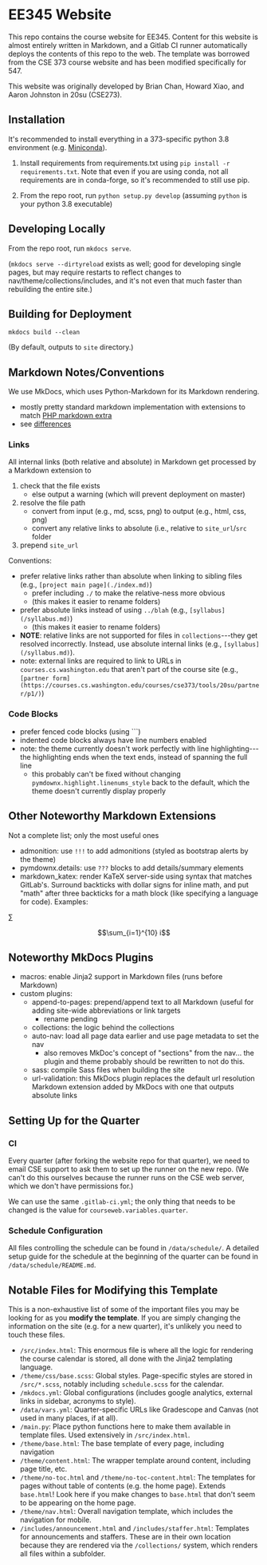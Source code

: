 # EE345 Website

This repo contains the course website for EE345. Content for this website is almost entirely written in Markdown, and a Gitlab CI runner automatically deploys the contents of this repo to the web. The template was borrowed from the CSE 373 course website and has been modified  specifically for 547.

This website was originally developed by Brian Chan, Howard Xiao, and Aaron Johnston in 20su (CSE273).

## Installation

It's recommended to install everything in a 373-specific python 3.8 environment (e.g. [Miniconda](https://docs.conda.io/en/latest/miniconda.html)).

1. Install requirements from requirements.txt using `pip install -r requirements.txt`.
Note that even if you are using conda, not all requirements are in conda-forge, so it's recommended to still use pip.

2. From the repo root, run `python setup.py develop`
(assuming `python` is your python 3.8 executable)

## Developing Locally

From the repo root, run `mkdocs serve`.

(`mkdocs serve --dirtyreload` exists as well; good for developing single pages, but may require
restarts to reflect changes to nav/theme/collections/includes, and it's not even that much faster
than rebuilding the entire site.)

## Building for Deployment

`mkdocs build --clean`

(By default, outputs to `site` directory.)

## Markdown Notes/Conventions

We use MkDocs, which uses Python-Markdown for its Markdown rendering.

- mostly pretty standard markdown implementation with extensions to match
    [PHP markdown extra](https://michelf.ca/projects/php-markdown/extra/)
- see [differences](https://python-markdown.github.io/#differences)

### Links

All internal links (both relative and absolute) in Markdown get processed by a Markdown extension to

1. check that the file exists
    - else output a warning (which will prevent deployment on master)
2. resolve the file path
    - convert from input (e.g., md, scss, png) to output (e.g., html, css, png)
    - convert any relative links to absolute (i.e., relative to `site_url`/`src` folder
3. prepend `site_url`

Conventions:

- prefer relative links rather than absolute when linking to sibling files
    (e.g., `[project main page](./index.md)`)
    - prefer including `./` to make the relative-ness more obvious
    - (this makes it easier to rename folders)
- prefer absolute links instead of using `../blah` (e.g., `[syllabus](/syllabus.md)`)
    - (this makes it easier to rename folders)
- **NOTE**: relative links are not supported for files in `collections`---they get resolved
    incorrectly.
    Instead, use absolute internal links (e.g., `[syllabus](/syllabus.md)`).
- note: external links are required to link to URLs in `courses.cs.washington.edu` that aren't
    part of the course site (e.g.,
    `[partner form](https://courses.cs.washington.edu/courses/cse373/tools/20su/partner/p1/)`)
    
### Code Blocks

- prefer fenced code blocks (using ```)
- indented code blocks always have line numbers enabled
- note: the theme currently doesn't work perfectly with line highlighting---the highlighting ends
    when the text ends, instead of spanning the full line
    - this probably can't be fixed without changing `pymdownx.highlight.linenums_style` back to the
        default, which the theme doesn't currently display properly

## Other Noteworthy Markdown Extensions

Not a complete list; only the most useful ones

- admonition: use `!!!` to add admonitions (styled as bootstrap alerts by the theme)
- pymdownx.details: use `???` blocks to add details/summary elements 
- markdown_katex: render KaTeX server-side using syntax that matches GitLab's. Surround backticks with dollar signs for inline math, and put "math" after three backticks for a math block (like specifying a language for code). Examples:

$`\sum`$

```math
\sum_{i=1}^{10} i
```

## Noteworthy MkDocs Plugins

- macros: enable Jinja2 support in Markdown files (runs before Markdown)
- custom plugins:
    - append-to-pages: prepend/append text to all Markdown (useful for adding site-wide
        abbreviations or link targets
        - rename pending
    - collections: the logic behind the collections
    - auto-nav: load all page data earlier and use page metadata to set the nav
        - also removes MkDoc's concept of "sections" from the nav... the plugin and theme probably
            should be rewritten to not do this.
    - sass: compile Sass files when building the site
    - url-validation: this MkDocs plugin replaces the default url resolution Markdown extension
        added by MkDocs with one that outputs absolute links

## Setting Up for the Quarter

### CI

Every quarter (after forking the website repo for that quarter), we need to email CSE support to
ask them to set up the runner on the new repo.
(We can't do this ourselves because the runner runs on the CSE web server, which we don't have
permissions for.)

We can use the same `.gitlab-ci.yml`; the only thing that needs to be changed is the value for `courseweb.variables.quarter`.

### Schedule Configuration

All files controlling the schedule can be found in `/data/schedule/`. A detailed setup guide for the schedule at the beginning of the quarter can be found in `/data/schedule/README.md`.

## Notable Files for Modifying this Template

This is a non-exhaustive list of some of the important files you may be looking for as you **modify the template**. If you are simply changing the information on the site (e.g. for a new quarter), it's unlikely you need to touch these files.

- `/src/index.html`: This enormous file is where all the logic for rendering the course calendar is stored, all done with the Jinja2 templating language.
- `/theme/css/base.scss`: Global styles. Page-specific styles are stored in `/src/*.scss`, notably including `schedule.scss` for the calendar.
- `/mkdocs.yml`: Global configurations (includes google analytics, external links in sidebar, acronyms to style).
- `/data/vars.yml`: Quarter-specific URLs like Gradescope and Canvas (not used in many places, if at all).
- `/main.py`: Place python functions here to make them available in template files. Used extensively in `/src/index.html`.
- `/theme/base.html`: The base template of every page, including navigation
- `/theme/content.html`: The wrapper template around content, including page title, etc.
- `/theme/no-toc.html` and `/theme/no-toc-content.html`: The templates for pages without table of contents (e.g. the home page). Extends `base.html`! Look here if you make changes to `base.html` that don't seem to be appearing on the home page.
- `/theme/nav.html`: Overall navigation template, which includes the navigation for mobile.
- `/includes/announcement.html` and `/includes/staffer.html`: Templates for announcements and staffers. These are in their own location because they are rendered via the `/collections/` system, which renders all files within a subfolder.
